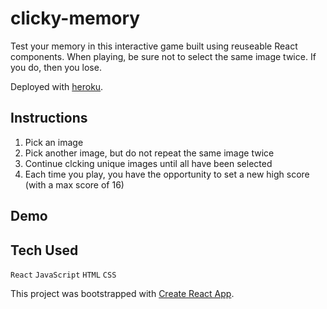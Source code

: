 # clicky-memory
Test your memory in this interactive game built using reuseable React components. When playing, be sure not to select the same image twice. If you do, then you lose.

Deployed with [heroku](https://clicky-mem.herokuapp.com/).


## Instructions
1. Pick an image
1. Pick another image, but do not repeat the same image twice
1. Continue clcking unique images until all have been selected
1. Each time you play, you have the opportunity to set a new high score (with a max score of 16)

## Demo
<!-- need to input here -->

## Tech Used
```React```
```JavaScript```
```HTML```
```CSS```


This project was bootstrapped with [Create React App](https://github.com/facebook/create-react-app).